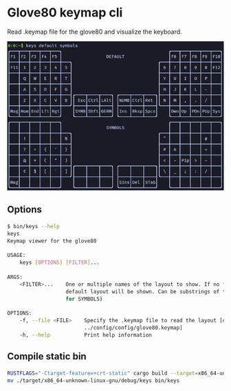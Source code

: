 # Glove80 keymap cli

Read .keymap file for the glove80 and visualize the keyboard.

![demo](demo.png)

## Options

```bash
$ bin/keys --help
keys 
Keymap viewer for the glove80

USAGE:
    keys [OPTIONS] [FILTER]...

ARGS:
    <FILTER>...    One or multiple names of the layout to show. If no filter is specified, the
                   default layout will be shown. Can be substrings of the actual name (e.g. sym
                   for SYMBOLS)

OPTIONS:
    -f, --file <FILE>    Specify the .keymap file to read the layout [default:
                         ../config/config/glove80.keymap]
    -h, --help           Print help information
```

## Compile static bin

```bash
RUSTFLAGS="-Ctarget-feature=+crt-static" cargo build --target=x86_64-unknown-linux-gnu
mv ./target/x86_64-unknown-linux-gnu/debug/keys bin/keys
```

